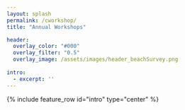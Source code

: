 ```yaml
---
layout: splash
permalink: /cworkshop/
title: "Annual Workshops"

header:
  overlay_color: "#000"
  overlay_filter: "0.5"
  overlay_image: /assets/images/header_beachSurvey.png
 
intro: 
  - excerpt: ''
---
```


{% include feature_row id="intro" type="center" %}
